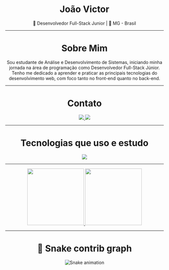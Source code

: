 <h1 align="center">João Victor</h1>
<p align="center">🚀 Desenvolvedor Full-Stack Junior | 📍 MG - Brasil </p>

---

<h1 align="center">Sobre Mim</h1>
<p align="center"> Sou estudante de Análise e Desenvolvimento de Sistemas, iniciando minha jornada na área de programação como Desenvolvedor Full-Stack Júnior. Tenho me dedicado a aprender e praticar as principais tecnologias do desenvolvimento web, com foco tanto no front-end quanto no back-end.

---

<h1 align="center">Contato</h1>

<div align="center">
  <a href="https://www.linkedin.com/in/olegariojv/">
    <img src="https://img.shields.io/badge/-LinkedIn-0A66C2?style=for-the-badge&logo=linkedin&logoColor=white" />
  </a>
  <a href="mailto:olegarioo.dev@gmail.com">
    <img src="https://img.shields.io/badge/-gmail-D14836?style=for-the-badge&logo=gmail&logoColor=white" />
  </a>
</div>

---

<h1 align="center"> Tecnologias que uso e estudo </h1>

<div style="display: flex; justify-content: center;">
  <img src="https://skillicons.dev/icons?i=git,github,docker,html,css,bootstrap,mysql,php,js,ts,react,nextjs,nodejs,tailwind" />
</div>

---

<div align="center" style="display: flex; justify-content: center; gap: 20px;">
  <a href="https://beacons.ai/olegarioojv">
    <img height="180em" src="https://github-readme-stats.vercel.app/api?username=olegarioojv&show_icons=true&theme=dark&include_all_commits=true&count_private=true"/>
    <img height="180em" src="https://github-readme-stats.vercel.app/api/top-langs/?username=olegarioojv&layout=compact&langs_count=10&theme=dark"/>
  </a>
</div>

---

<div align="center">
  <h1>🐍 Snake contrib graph</h1>
  <img src="https://github.com/olegarioojv/olegarioojv/blob/output/github-contribution-grid-snake.svg" alt="Snake animation" />
</div>



